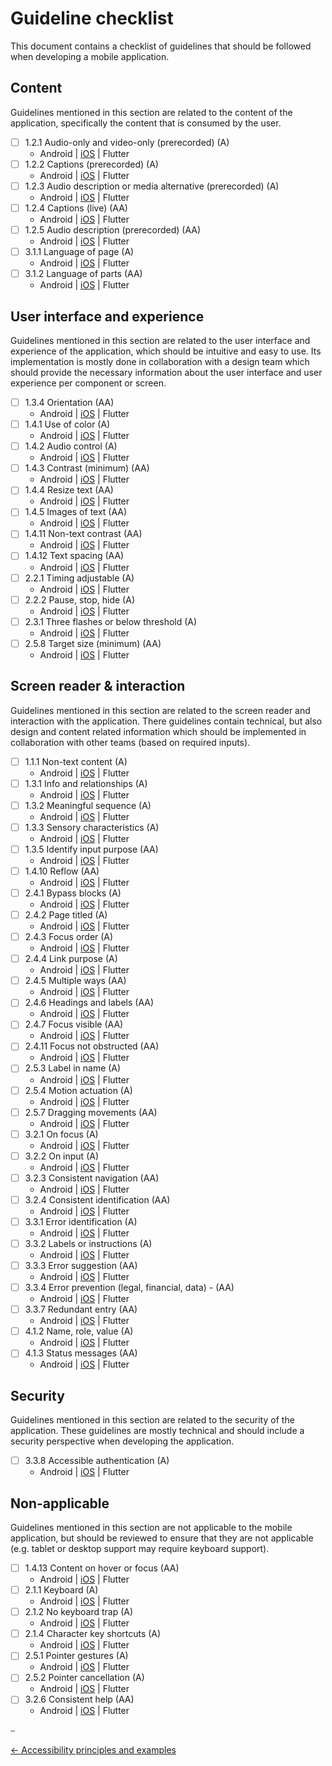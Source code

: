 # Guideline checklist

This document contains a checklist of guidelines that should be followed when developing a mobile application.

## Content

Guidelines mentioned in this section are related to the content of the application, specifically the content that is consumed by the user.

- [ ] 1.2.1 Audio-only and video-only (prerecorded) (A)
  - Android | [iOS](platforms/ios/guideline_perceivable_ios.md#wcag-121-and-122) | Flutter
- [ ] 1.2.2 Captions (prerecorded) (A)
  - Android | [iOS](platforms/ios/guideline_perceivable_ios.md#wcag-121-and-122) | Flutter
- [ ] 1.2.3 Audio description or media alternative (prerecorded) (A)
  - Android | [iOS](platforms/ios/guideline_perceivable_ios.md#wcag-123) | Flutter
- [ ] 1.2.4 Captions (live) (AA)
  - Android | [iOS](platforms/ios/guideline_perceivable_ios.md#wcag-124) | Flutter
- [ ] 1.2.5 Audio description (prerecorded) (AA)
  - Android | [iOS](platforms/ios/guideline_perceivable_ios.md#wcag-125) | Flutter
- [ ] 3.1.1 Language of page (A)
  - Android | [iOS](platforms/ios/guideline_understandable_ios.md#wcag-311) | Flutter
- [ ] 3.1.2 Language of parts (AA)
  - Android | [iOS](platforms/ios/guideline_understandable_ios.md#wcag-312) | Flutter

## User interface and experience

Guidelines mentioned in this section are related to the user interface and experience of the application, which should be intuitive and easy to use. Its implementation is mostly done in collaboration with a design team which should provide the necessary information about the user interface and user experience per component or screen.

- [ ] 1.3.4 Orientation (AA)
  - Android | [iOS](platforms/ios/guideline_perceivable_ios.md#wcag-134) | Flutter
- [ ] 1.4.1 Use of color (A)
  - Android | [iOS](platforms/ios/guideline_perceivable_ios.md#other-perceivable-guidelines) | Flutter
- [ ] 1.4.2 Audio control (A)
  - Android | [iOS](platforms/ios/guideline_perceivable_ios.md#other-perceivable-guidelines) | Flutter
- [ ] 1.4.3 Contrast (minimum) (AA)
  - Android | [iOS](platforms/ios/guideline_perceivable_ios.md#other-perceivable-guidelines) | Flutter
- [ ] 1.4.4 Resize text (AA)
  - Android | [iOS](platforms/ios/guideline_perceivable_ios.md#wcag-144) | Flutter
- [ ] 1.4.5 Images of text (AA)
  - Android | [iOS](platforms/ios/guideline_perceivable_ios.md#wcag-145) | Flutter
- [ ] 1.4.11 Non-text contrast (AA)
  - Android | [iOS](platforms/ios/guideline_perceivable_ios.md#other-perceivable-guidelines) | Flutter
- [ ] 1.4.12 Text spacing (AA)
  - Android | [iOS](platforms/ios/guideline_perceivable_ios.md#other-perceivable-guidelines) | Flutter
- [ ] 2.2.1 Timing adjustable (A)
  - Android | [iOS](platforms/ios/guideline_operable_ios.md#wcag-221) | Flutter
- [ ] 2.2.2 Pause, stop, hide (A)
  - Android | [iOS](platforms/ios/guideline_operable_ios.md#wcag-222) | Flutter
- [ ] 2.3.1 Three flashes or below threshold (A)
  - Android | [iOS](platforms/ios/guideline_operable_ios.md#wcag-231) | Flutter
- [ ] 2.5.8 Target size (minimum) (AA)
  - Android | [iOS](platforms/ios/guideline_operable_ios.md#wcag-258) | Flutter

## Screen reader & interaction

Guidelines mentioned in this section are related to the screen reader and interaction with the application. There guidelines contain technical, but also design and content related information which should be implemented in collaboration with other teams (based on required inputs).

- [ ] 1.1.1 Non-text content (A)
  - Android | [iOS](platforms/ios/guideline_perceivable_ios.md#wcag-111) | Flutter
- [ ] 1.3.1 Info and relationships (A)
  - Android | [iOS](platforms/ios/guideline_perceivable_ios.md#wcag-131) | Flutter
- [ ] 1.3.2 Meaningful sequence (A)
  - Android | [iOS](platforms/ios/guideline_perceivable_ios.md#wcag-132) | Flutter
- [ ] 1.3.3 Sensory characteristics (A)
  - Android | [iOS](platforms/ios/guideline_perceivable_ios.md#wcag-133) | Flutter
- [ ] 1.3.5 Identify input purpose (AA)
  - Android | [iOS](platforms/ios/guideline_perceivable_ios.md#wcag-135) | Flutter
- [ ] 1.4.10 Reflow (AA)
  - Android | [iOS](platforms/ios/guideline_perceivable_ios.md#wcag-1410) | Flutter
- [ ] 2.4.1 Bypass blocks (A)
  - Android | [iOS](platforms/ios/guideline_operable_ios.md#wcag-241) | Flutter
- [ ] 2.4.2 Page titled (A)
  - Android | [iOS](platforms/ios/guideline_operable_ios.md#wcag-242) | Flutter
- [ ] 2.4.3 Focus order (A)
  - Android | [iOS](platforms/ios/guideline_operable_ios.md#wcag-243) | Flutter
- [ ] 2.4.4 Link purpose (A)
  - Android | [iOS](platforms/ios/guideline_operable_ios.md#wcag-244) | Flutter
- [ ] 2.4.5 Multiple ways (AA)
  - Android | [iOS](platforms/ios/guideline_operable_ios.md#other-operable-guidelines) | Flutter
- [ ] 2.4.6 Headings and labels (AA)
  - Android | [iOS](platforms/ios/guideline_operable_ios.md#wcag-246) | Flutter
- [ ] 2.4.7 Focus visible (AA)
  - Android | [iOS](platforms/ios/guideline_operable_ios.md#wcag-247) | Flutter
- [ ] 2.4.11 Focus not obstructed (AA)
  - Android | [iOS](platforms/ios/guideline_operable_ios.md#wcag-2411) | Flutter
- [ ] 2.5.3 Label in name (A) 
  - Android | [iOS](platforms/ios/guideline_operable_ios.md#wcag-253) | Flutter
- [ ] 2.5.4 Motion actuation (A)
  - Android | [iOS](platforms/ios/guideline_operable_ios.md#wcag-254) | Flutter
- [ ] 2.5.7 Dragging movements (AA)
  - Android | [iOS](platforms/ios/guideline_operable_ios.md#wcag-257) | Flutter
- [ ] 3.2.1 On focus (A)
  - Android | [iOS](platforms/ios/guideline_understandable_ios.md#wcag-321-and-322) | Flutter
- [ ] 3.2.2 On input (A)
  - Android | [iOS](platforms/ios/guideline_understandable_ios.md#wcag-321-and-322) | Flutter
- [ ] 3.2.3 Consistent navigation (AA)
  - Android | [iOS](platforms/ios/guideline_understandable_ios.md#wcag-323) | Flutter
- [ ] 3.2.4 Consistent identification (AA)
  - Android | [iOS](platforms/ios/guideline_understandable_ios.md#wcag-324) | Flutter
- [ ] 3.3.1 Error identification (A)
  - Android | [iOS](platforms/ios/guideline_understandable_ios.md#wcag-331) | Flutter
- [ ] 3.3.2 Labels or instructions (A)
  - Android | [iOS](platforms/ios/guideline_understandable_ios.md#wcag-332) | Flutter
- [ ] 3.3.3 Error suggestion (AA)
  - Android | [iOS](platforms/ios/guideline_understandable_ios.md#wcag-333) | Flutter
- [ ] 3.3.4 Error prevention (legal, financial, data) - (AA)
  - Android | [iOS](platforms/ios/guideline_understandable_ios.md#wcag-334) | Flutter
- [ ] 3.3.7 Redundant entry (AA)
  - Android | [iOS](platforms/ios/guideline_understandable_ios.md#wcag-337) | Flutter
- [ ] 4.1.2 Name, role, value (A)
  - Android | [iOS](platforms/ios/guideline_robust_ios.md#wcag-412) | Flutter
- [ ] 4.1.3 Status messages (AA)
  - Android | [iOS](platforms/ios/guideline_robust_ios.md#wcag-413) | Flutter

## Security

Guidelines mentioned in this section are related to the security of the application. These guidelines are mostly technical and should include a security perspective when developing the application.

- [ ] 3.3.8 Accessible authentication (A)
  - Android | [iOS](platforms/ios/guideline_understandable_ios.md#wcag-338) | Flutter

## Non-applicable

Guidelines mentioned in this section are not applicable to the mobile application, but should be reviewed to ensure that they are not applicable (e.g. tablet or desktop support may require keyboard support).

- [ ] 1.4.13 Content on hover or focus (AA)
  - Android | [iOS](platforms/ios/guideline_perceivable_ios.md#other-perceivable-guidelines) | Flutter
- [ ] 2.1.1 Keyboard (A)
  - Android | [iOS](platforms/ios/guideline_operable_ios.md#other-operable-guidelines) | Flutter
- [ ] 2.1.2 No keyboard trap (A)
  - Android | [iOS](platforms/ios/guideline_operable_ios.md#other-operable-guidelines) | Flutter
- [ ] 2.1.4 Character key shortcuts (A)
  - Android | [iOS](platforms/ios/guideline_operable_ios.md#other-operable-guidelines) | Flutter
- [ ] 2.5.1 Pointer gestures (A)
  - Android | [iOS](platforms/ios/guideline_operable_ios.md#other-operable-guidelines) | Flutter
- [ ] 2.5.2 Pointer cancellation (A)
  - Android | [iOS](platforms/ios/guideline_operable_ios.md#other-operable-guidelines) | Flutter
- [ ] 3.2.6 Consistent help (AA)
  - Android | [iOS](platforms/ios/guideline_understandable_ios.md#other-understandable-guidelines) | Flutter

⎯

[← Accessibility principles and examples](accessibility_principles_and_examples.md "Accessibility principles and examples")
